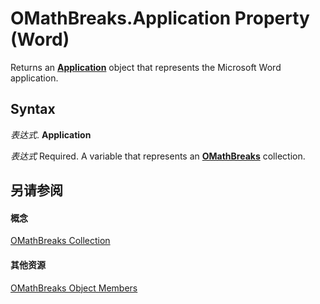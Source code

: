 
# OMathBreaks.Application Property (Word)

Returns an  **[Application](d1cf6f8f-4e88-bf01-93b4-90a83f79cb44.md)** object that represents the Microsoft Word application.


## Syntax

 _表达式_. **Application**

 _表达式_ Required. A variable that represents an **[OMathBreaks](fa01cd62-b8ad-52bf-f36a-f5d1548d3d1e.md)** collection.


## 另请参阅


#### 概念


[OMathBreaks Collection](fa01cd62-b8ad-52bf-f36a-f5d1548d3d1e.md)
#### 其他资源


[OMathBreaks Object Members](http://msdn.microsoft.com/library/8a16ddcf-9fdc-0cb6-b033-99fe89846a04%28Office.15%29.aspx)